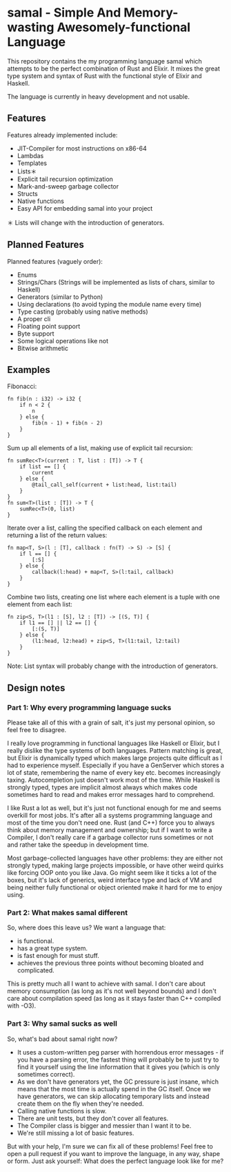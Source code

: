 # samal - Simple And Memory-wasting Awesomely-functional Language

This repository contains the my programming language samal which attempts to be the 
perfect combination of Rust and Elixir. It mixes the great type system and syntax of Rust with
the functional style of Elixir and Haskell.

The language is currently in heavy development and not usable.

## Features

Features already implemented include:
 * JIT-Compiler for most instructions on x86-64
 * Lambdas
 * Templates
 * Lists＊
 * Explicit tail recursion optimization
 * Mark-and-sweep garbage collector
 * Structs
 * Native functions
 * Easy API for embedding samal into your project

＊ Lists will change with the introduction of generators.

## Planned Features

Planned features (vaguely order):
 * Enums
 * Strings/Chars (Strings will be implemented as lists of chars, similar to Haskell)
 * Generators (similar to Python)
 * Using declarations (to avoid typing the module name every time)
 * Type casting (probably using native methods)
 * A proper cli
 * Floating point support
 * Byte support
 * Some logical operations like not
 * Bitwise arithmetic

## Examples

Fibonacci:

    fn fib(n : i32) -> i32 {
        if n < 2 {
            n
        } else {
            fib(n - 1) + fib(n - 2)
        }
    }

Sum up all elements of a list, making use of explicit tail recursion:

    fn sumRec<T>(current : T, list : [T]) -> T {
        if list == [] {
            current
        } else {
            @tail_call_self(current + list:head, list:tail)
        }
    }
    fn sum<T>(list : [T]) -> T {
        sumRec<T>(0, list)
    }


Iterate over a list, calling the specified callback on each element and returning a list of the return values:

    fn map<T, S>(l : [T], callback : fn(T) -> S) -> [S] {
        if l == [] {
            [:S]
        } else {
            callback(l:head) + map<T, S>(l:tail, callback)
        }
    }


Combine two lists, creating one list where each element is a tuple with one element from each list:

    fn zip<S, T>(l1 : [S], l2 : [T]) -> [(S, T)] {
        if l1 == [] || l2 == [] {
            [:(S, T)]
        } else {
            (l1:head, l2:head) + zip<S, T>(l1:tail, l2:tail)
        }
    }

Note: List syntax will probably change with the introduction of generators.

## Design notes

### Part 1: Why every programming language sucks

Please take all of this with a grain of salt, it's just my personal opinion, so feel free to disagree.

I really love programming in functional languages like Haskell or Elixir, but I really 
dislike the type systems of both languages. Pattern matching is great, but Elixir is dynamically typed 
which makes large projects quite difficult as I had to experience myself. Especially if you have a 
GenServer which stores a lot of state, remembering the name of every key etc. becomes increasingly taxing. 
Autocompletion just doesn't work most of the time. While Haskell is strongly typed, types are implicit 
almost always which makes code sometimes hard to read and makes error messages hard to comprehend.

I like Rust a lot as well, but it's just not functional enough for me and seems overkill for most jobs. It's after
all a systems programming language and most of the time you don't need one. Rust (and C++) force you to always
think about memory management and ownership; but if I want to write a Compiler, I don't really care if a garbage 
collector runs sometimes or not and rather take the speedup in development time.

Most garbage-collected languages have other problems: they are either not strongly typed, making large projects
impossible, or have other weird quirks like forcing OOP onto you like Java. Go might seem like it ticks a lot
of the boxes, but it's lack of generics, weird interface type and lack of VM and being neither fully functional 
or object oriented make it hard for me to enjoy using.

### Part 2: What makes samal different

So, where does this leave us? We want a language that:

 * is functional.
 * has a great type system.
 * is fast enough for must stuff.
 * achieves the previous three points without becoming bloated and complicated.

This is pretty much all I want to achieve with samal. I don't care about memory consumption (as long as it's
not well beyond bounds) and I don't care about compilation speed (as long as it stays faster than C++ compiled with
-O3).

### Part 3: Why samal sucks as well

So, what's bad about samal right now?

 * It uses a custom-written peg parser with horrendous error messages - if you have a parsing error, the fastest 
   thing will probably be to just try to find it yourself using the line information that it gives you (which is only
   sometimes correct).
 * As we don't have generators yet, the GC pressure is just insane, which means that the most time is actually
   spend in the GC itself. Once we have generators, we can skip allocating temporary lists and instead create them
   on the fly when they're needed.
 * Calling native functions is slow.
 * There are unit tests, but they don't cover all features.
 * The Compiler class is bigger and messier than I want it to be.
 * We're still missing a lot of basic features.

But with your help, I'm sure we can fix all of these problems! Feel free to open a pull request if you want to
improve the language, in any way, shape or form. Just ask yourself: What does the perfect language look like for me?
